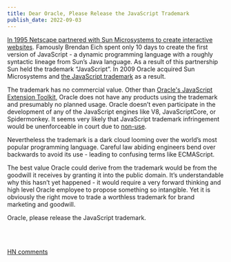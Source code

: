 ```yaml
---
title: Dear Oracle, Please Release the JavaScript Trademark
publish_date: 2022-09-03
---
```


[In 1995 Netscape partnered with Sun Microsystems to create interactive
websites][pr]. Famously Brendan Eich spent only 10 days to create the first
version of JavaScript - a dynamic programming language with a roughly syntactic
lineage from Sun’s Java language. As a result of this partnership Sun held the
trademark “JavaScript”. In 2009 Oracle acquired Sun Microsystems and
[the JavaScript trademark][trademark] as a result.

The trademark has no commercial value. Other than
[Oracle's JavaScript Extension Toolkit][jet], Oracle does not have any products
using the trademark and presumably no planned usage. Oracle doesn’t even
participate in the development of any of the JavaScript engines like V8,
JavaScriptCore, or Spidermonkey. It seems very likely that JavaScript trademark
infringement would be unenforceable in court due to [non-use][non-use].

Nevertheless the trademark is a dark cloud looming over the world’s most popular
programming language. Careful law abiding engineers bend over backwards to avoid
its use - leading to confusing terms like ECMAScript.

The best value Oracle could derive from the trademark would be from the goodwill
it receives by granting it into the public domain. It’s understandable why this
hasn’t yet happened - it would require a very forward thinking and high level
Oracle employee to propose something so intangible. Yet it is obviously the
right move to trade a worthless trademark for brand marketing and goodwill.

Oracle, please release the JavaScript trademark.

<br/>
<br/>

[HN comments](https://news.ycombinator.com/item?id=32709870)

[pr]: https://web.archive.org/web/20020606002913/http://wp.netscape.com/newsref/pr/newsrelease67.html
[trademark]: https://tsdr.uspto.gov/#caseNumber=75026640&caseType=SERIAL_NO&searchType=statusSearch
[non-use]: https://www.uspto.gov/trademarks/maintain/keeping-your-registration-alive
[jet]: https://www.oracle.com/webfolder/technetwork/jet/index.html
